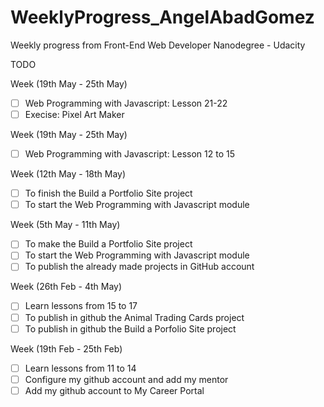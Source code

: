 # WeeklyProgress_AngelAbadGomez
Weekly progress from Front-End Web Developer Nanodegree - Udacity<br>

TODO

Week (19th May - 25th May)<br>

- [ ] Web Programming with Javascript: Lesson 21-22<br>
- [ ] Execise: Pixel Art Maker

Week (19th May - 25th May)<br>

- [ ] Web Programming with Javascript: Lesson 12 to 15<br>


Week (12th May - 18th May)<br>

- [ ] To finish the Build a Portfolio Site project<br>
- [ ] To start the Web Programming with Javascript module<br>

Week (5th May - 11th May)<br>

- [ ] To make the Build a Portfolio Site project<br>
- [ ] To start the Web Programming with Javascript module<br>
- [ ] To publish the already made projects in GitHub account<br>

Week (26th Feb - 4th May)<br>

- [ ] Learn lessons from 15 to 17<br>
- [ ] To publish in github the Animal Trading Cards project<br>
- [ ] To publish in github the Build a Porfolio Site project<br>

Week (19th Feb - 25th Feb)<br>

- [ ] Learn lessons from 11 to 14<br>
- [ ] Configure my github account and add my mentor<br>
- [ ] Add my github account to My Career Portal<br>
